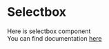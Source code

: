 Selectbox
========
Here is selectbox component <br>
You can find documentation [here](doc/documentation.md)

